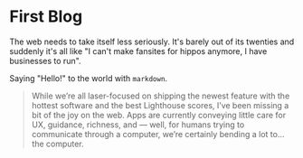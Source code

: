 # First Blog

<p className="lead">The web needs to take itself less seriously. It's barely out of its twenties and suddenly it's all like "I can't make fansites for hippos anymore, I have businesses to run".</p>

Saying "Hello!" to the world with `markdown`.

> While we’re all laser-focused on shipping the newest feature with the hottest software and the best Lighthouse scores, I’ve been missing a bit of the joy on the web.
Apps are currently conveying little care for UX, guidance, richness, and — well, for humans trying to communicate through a computer, we’re certainly bending a lot to… the computer.
